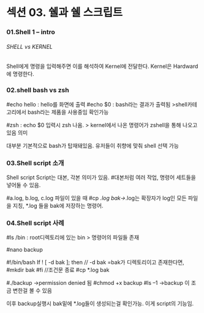 # 섹션 03. 쉘과 쉘 스크립트

### 01.Shell 1 – intro
###### SHELL vs KERNEL


Shell에게 명령을 입력해주면 이를 해석하여 Kernel에 전달한다.
Kernel은 Hardward에 명령한다. 

### 02.shell bash vs zsh
#echo hello : hello를 화면에 출력
#echo $0 : bash라는 결과가 출력됨 >shell카테고리에서 bash라는 제품을 사용중임 확인가능

#zsh : echo $0 입력시 zsh 나옴. > kernel에서 나온 명령어가 zshell을 통해 나오고있음 의미

대부분 기본적으로 bash가 탑재돼있음.
유저들이 취향에 맞춰 shell 선택 가능

### 03.Shell script 소개
Shell script
Script는 대본, 각본 의미가 있음.
#대본처럼 여러 작업, 명령어 세트들을 넣어둘 수 있음.
 
#a.log, b.log, c.log 파일이 있을 때
#cp *.log bak->*.log는 확장자가 log인 모든 파일을 지칭, *.log 들을 bak에 저장하는 명령어.

### 04.Shell script 사례
#ls /bin : root디렉토리에 있는 bin > 명령어의 파일들 존재 

#nano backup

#!/bin/bash
If ! [ -d bak ]; then // -d bak =bak가 디렉토리이고 존재한다면, 
 #mkdir bak
#fi //조건문 종료
#cp *.log bak 

#./backup ->permission denied 됨
#chmod +x backup 
#ls –1
->backup 이 조금 변한걸 볼 수 있음
 
이후 backup실행시 bak밑에 *.log들이 생성되는걸 확인가능.
이게 script의 기능임.


